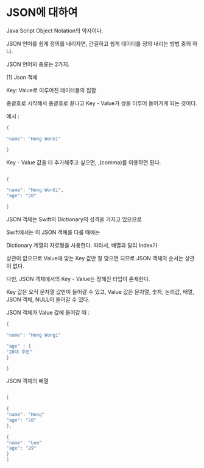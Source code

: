 JSON에 대하여
===

Java Script Object Notation의 약자이다.   

JSON 언어를 쉽게 정의를 내리자면, 간결하고 쉽게 데이터를 정의 내리는 방법 중의 하나.   

JSON 언어의 종류는 2가지.

(1) Json 객체

Key: Value로 이루어진 데이터들의 집합

중괄호로 시작해서 중괄호로 끝나고 Key - Value가 쌍을 이루어 들어가게 되는 것이다.   

예시 : 

```swift 
{

"name": "Hong WonGi"

}

```

Key - Value 값을 더 추가해주고 싶으면, ,(comma)를 이용하면 된다.   

```swift 

{

"name": "Hong WonGi",
"age": "28"

}

```

JSON 객체는 Swift의 Dictionary의 성격을 가지고 있으므로 

Swift에서는 이 JSON 객체를 다룰 때에는 

Dictionary 계열의 자료형을 사용한다. 따라서, 배열과 달리 Index가 

상관이 없으므로 Value에 맞는 Key 값만 잘 맞으면 되므로 JSON 객체의 순서는 상관이 없다. 

다만, JSON 객체에서의 Key - Value는 정해진 타입이 존재한다. 

Key 값은 오직 문자열 값만이 들어갈 수 있고, Value 값은 문자열, 숫자, 논리값, 배열, JSON 객체, NULL이 들어갈 수 있다. 

JSON 객체가 Value 값에 들어갈 때 :   

```swift 
{

"name": "Hong Wongi"

"age" : {
"20대 후반"
}

}
```

JSON 객체의 배열

```swift 

[

{
"name": "Hong"
"age": "28"
},

{
"name": "Lee"
"age": "29"
}
]
```
